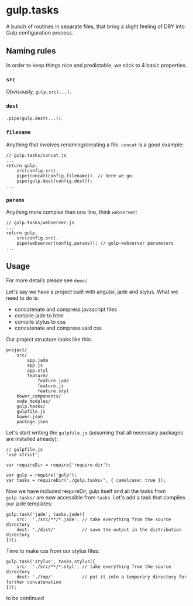 # gulp.tasks

A bunch of routines in separate files, that bring a slight feeling of DRY into Gulp configuration process.

## Naming rules

In order to keep things nice and predictable, we stick to 4 basic properties.

### `src`

Obvisously, `gulp.src(...)`.

### `dest`

`.pipe(gulp.dest(...))`.

### `filename`

Anything that involves renaming/creating a file. `concat` is a good example:
```
// gulp.tasks/concat.js
...
return gulp.
	src(config.src).
	pipe(concat(config.filename)). // here we go
	pipe(gulp.dest(config.dest));
...
```

### `params`

Anything more complex than one line, think `webserver`:
```
// gulp.tasks/webserver.js
...
return gulp.
	src(config.src).
	pipe(webserver(config.params)); // gulp-webserver parameters
...
```

## Usage

For more details please see `demo/`.

Let's say we have a project built with angular, jade and stylus. What we need to do is:

- concatenate and compress javascript files
- compile jade to html
- compile stylus to css
- concatenate and compress said css

Our project structure looks like this:

```
project/
	src/
		app.jade
		app.js
		app.styl
		feature/
			feature.jade
			feature.js
			feature.styl
	bower_components/
	node_modules/
	gulp.tasks/
	gulpfile.js
	bower.json
	package.json
```

Let's start writing the `gulpfile.js` (assuming that all necessary packages are installed already):

```
// gulpfile.js
'use strict';

var requireDir = require('require-dir');

var gulp = require('gulp');
var tasks = requireDir('./gulp.tasks/', { camelcase: true });
```

Now we have included requireDir, gulp itself and all the tasks from `gulp.tasks/` are now accessible from `tasks`. Let's add a task that compiles our jade templates:

```
gulp.task('jade', tasks.jade({
	src:  './src/**/*.jade', // take everything from the source directory
	dest: './dist/'          // save the output in the distribution directory
}));
```

Time to make css from our stylus files:

```
gulp.task('stylus', tasks.stylus({
	src:  './src/**/*.styl', // take everything from the source directory
	dest: './tmp/'           // put it into a temporary directory for further concatenation
}));
```

to be continued
